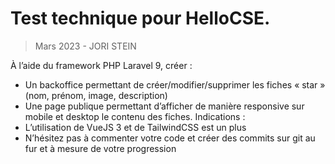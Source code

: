 # Test technique pour HelloCSE.

> Mars 2023 - JORI STEIN

À l’aide du framework PHP Laravel 9, créer :
- Un backoffice permettant de créer/modifier/supprimer les fiches « star » (nom, prénom, image, description)
- Une page publique permettant d’afficher de manière responsive sur mobile et desktop le contenu des fiches.
  Indications :
- L’utilisation de VueJS 3 et de TailwindCSS est un plus
- N’hésitez pas à commenter votre code et créer des commits sur git au fur et à mesure de votre progression
